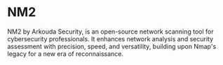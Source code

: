 # NM2
NM2 by Arkouda Security, is an open-source network scanning tool for cybersecurity professionals. It enhances network analysis and security assessment with precision, speed, and versatility, building upon Nmap's legacy for a new era of reconnaissance.
